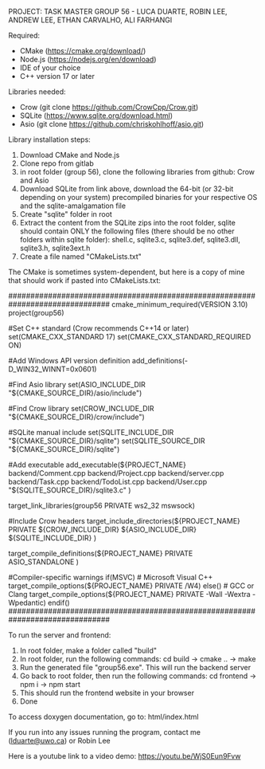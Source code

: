 PROJECT: TASK MASTER
GROUP 56 - LUCA DUARTE, ROBIN LEE, ANDREW LEE, ETHAN CARVALHO, ALI FARHANGI

Required:

- CMake (https://cmake.org/download/)
- Node.js (https://nodejs.org/en/download)
- IDE of your choice
- C++ version 17 or later

Libraries needed:

- Crow (git clone https://github.com/CrowCpp/Crow.git)
- SQLite (https://www.sqlite.org/download.html)
- Asio (git clone https://github.com/chriskohlhoff/asio.git)

Library installation steps:

1. Download CMake and Node.js
2. Clone repo from gitlab
3. in root folder (group 56), clone the following libraries from github: Crow and Asio
4. Download SQLite from link above, download the 64-bit (or 32-bit depending on your system) precompiled binaries for your respective OS and the sqlite-amalgamation file
5. Create "sqlite" folder in root
6. Extract the content from the SQLite zips into the root folder, sqlite should contain ONLY the following files (there should be no other folders within sqlite folder): shell.c, sqlite3.c, sqlite3.def, sqlite3.dll, sqlite3.h, sqlite3ext.h
7. Create a file named "CMakeLists.txt"

The CMake is sometimes system-dependent, but here is a copy of mine that should work if pasted into CMakeLists.txt:

###############################################################################
cmake_minimum_required(VERSION 3.10)
project(group56)

#Set C++ standard (Crow recommends C++14 or later)
set(CMAKE_CXX_STANDARD 17)
set(CMAKE_CXX_STANDARD_REQUIRED ON)

#Add Windows API version definition
add_definitions(-D_WIN32_WINNT=0x0601)

#Find Asio library
set(ASIO_INCLUDE_DIR "${CMAKE_SOURCE_DIR}/asio/include")

#Find Crow library
set(CROW_INCLUDE_DIR "${CMAKE_SOURCE_DIR}/crow/include")

#SQLite manual include
set(SQLITE_INCLUDE_DIR "${CMAKE_SOURCE_DIR}/sqlite")
set(SQLITE_SOURCE_DIR "${CMAKE_SOURCE_DIR}/sqlite")

#Add executable
add_executable(${PROJECT_NAME} 
    backend/Comment.cpp
    backend/Project.cpp
    backend/server.cpp
    backend/Task.cpp
    backend/TodoList.cpp
    backend/User.cpp
    "${SQLITE_SOURCE_DIR}/sqlite3.c"
)

target_link_libraries(group56 PRIVATE ws2_32 mswsock)

#Include Crow headers
target_include_directories(${PROJECT_NAME} PRIVATE
${CROW_INCLUDE_DIR}
${ASIO_INCLUDE_DIR}
${SQLITE_INCLUDE_DIR}
)

target_compile_definitions(${PROJECT_NAME} PRIVATE
ASIO_STANDALONE
)

#Compiler-specific warnings
if(MSVC) # Microsoft Visual C++
target_compile_options(${PROJECT_NAME} PRIVATE /W4)
else()
    # GCC or Clang
    target_compile_options(${PROJECT_NAME} PRIVATE -Wall -Wextra -Wpedantic)
endif()
###############################################################################

To run the server and frontend:

1. In root folder, make a folder called "build"
2. In root folder, run the following commands: cd build -> cmake .. -> make
3. Run the generated file "group56.exe". This will run the backend server
4. Go back to root folder, then run the following commands: cd frontend -> npm i -> npm start
5. This should run the frontend website in your browser
6. Done

To access doxygen documentation, go to: html/index.html

If you run into any issues running the program, contact me (lduarte@uwo.ca) or Robin Lee

Here is a youtube link to a video demo:
https://youtu.be/WjS0Eun9Fvw
